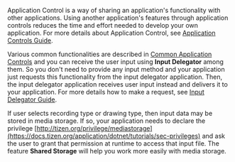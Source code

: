 ﻿Application Control is a way of sharing an application's functionality with other applications. Using another application's features through application controls reduces the time and effort needed to develop your own application. For more details about Application Control, see [Application Controls Guide](https://docs.tizen.org/application/dotnet/guides/app-management/app-controls/).

Various common functionalities are described in [Common Application Controls](https://docs.tizen.org/application/native/guides/app-management/common-appcontrols) and you can receive the user input using **Input Delegator** among them. So you don't need to provide any input method and your application just requests this functionality from the input delegator application. Then, the input delegator application receives user input instead and delivers it to your application. For more details how to make a request, see [Input Delegator Guide](https://docs.tizen.org/application/native/guides/app-management/common-appcontrols/#input-delegator).

If user selects recording type or drawing type, then input data may be stored in media storage. If so, your application needs to declare the privilege [http://tizen.org/privilege/mediastorage](https://docs.tizen.org/application/dotnet/tutorials/sec-privileges) and ask the user to grant that permission at runtime to access that input file. The feature **Shared Storage** will help you work more easily with media storage.
